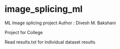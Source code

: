 # image_splicing_ml
ML Image splicing project 
Author : Divesh M. Bakshani

Project for College 

Read results.txt for individual dataset results
